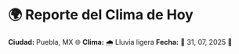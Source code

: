 # 🌍 Reporte del Clima de Hoy

**Ciudad:** Puebla, MX 🌐
**Clima:** 🌧️ Lluvia ligera
**Fecha:** 📅 31, 07, 2025 🚀
